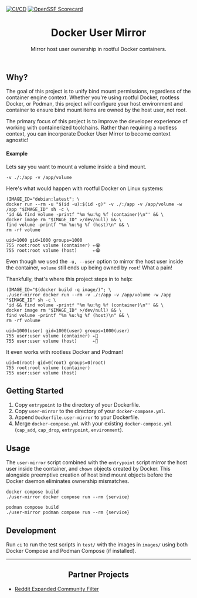 [![CI/CD][cicd-badge]][cicd-link]
[![OpenSSF Scorecard][scorecard-badge]][scorecard-link]

<header align="center">
    <h1 align="center">Docker User Mirror</h1>
    <p align="center">Mirror host user ownership in rootful Docker containers.</p>
</header>

## Why?
The goal of this project is to unify bind mount permissions, regardless of the container engine context. Whether you're using rootful Docker, rootless Docker, or Podman, this project will configure your host environment and container to ensure bind mount items are owned by the host user, not root.

The primary focus of this project is to improve the developer experience of working with containerized toolchains. Rather than requiring a rootless context, you can incorporate Docker User Mirror to become context agnostic!

#### Example
Lets say you want to mount a volume inside a bind mount.
```shell
-v ./:/app -v /app/volume
```

Here's what would happen with rootful Docker on Linux systems:
```shell
(IMAGE_ID="debian:latest"; \
docker run --rm -u "$(id -u):$(id -g)" -v ./:/app -v /app/volume -w /app "$IMAGE_ID" sh -c \
'id && find volume -printf "%m %u:%g %f (container)\n"' && \
docker image rm "$IMAGE_ID" >/dev/null) && \
find volume -printf "%m %u:%g %f (host)\n" && \
rm -rf volume
```
```
uid=1000 gid=1000 groups=1000
755 root:root volume (container) ⇐😭
755 root:root volume (host)      ⇐😭
```

Even though we used the `-u, --user` option to mirror the host user inside the container, `volume` still ends up being owned by `root`! What a pain!

Thankfully, that's where this project steps in to help:
```shell
(IMAGE_ID="$(docker build -q image/)"; \
./user-mirror docker run --rm -v ./:/app -v /app/volume -w /app "$IMAGE_ID" sh -c \
'id && find volume -printf "%m %u:%g %f (container)\n"' && \
docker image rm "$IMAGE_ID" >/dev/null) && \
find volume -printf "%m %u:%g %f (host)\n" && \
rm -rf volume
```
```
uid=1000(user) gid=1000(user) groups=1000(user)
755 user:user volume (container) ⇐🥳
755 user:user volume (host)      ⇐🥳
```

It even works with rootless Docker and Podman!
```
uid=0(root) gid=0(root) groups=0(root)
755 root:root volume (container)
755 user:user volume (host)
```

## Getting Started
1. Copy `entrypoint` to the directory of your Dockerfile.
2. Copy `user-mirror` to the directory of your `docker-compose.yml`.
3. Append `Dockerfile.user-mirror` to your Dockerfile.
4. Merge `docker-compose.yml` with your existing `docker-compose.yml` (`cap_add`, `cap_drop`, `entrypoint`, `environment`).

## Usage
The `user-mirror` script combined with the `entrypoint` script mirror the host user inside the container, and `chown` objects created by Docker. This alongside preemptive creation of host bind mount objects before the Docker daemon eliminates ownership mismatches.

```shell
docker compose build
./user-mirror docker compose run --rm {service}
```

```shell
podman compose build
./user-mirror podman compose run --rm {service}
```

## Development
Run `ci` to run the test scripts in `test/` with the images in `images/` using both Docker Compose and Podman Compose (if installed).

----

<h2 align="center">Partner Projects</h2>

* [Reddit Expanded Community Filter][reddit-expanded-community-filter-userscript]

[best-practices-badge]: https://www.bestpractices.dev/
[best-practices-link]: https://www.bestpractices.dev/
[cicd-badge]: https://github.com/AJGranowski/docker-user-mirror/actions/workflows/cicd.yml/badge.svg?branch=main
[cicd-link]: https://github.com/AJGranowski/docker-user-mirror/actions/workflows/cicd.yml
[reddit-expanded-community-filter-userscript]: https://github.com/AJGranowski/reddit-expanded-community-filter-userscript
[scorecard-badge]: https://api.securityscorecards.dev/projects/github.com/AJGranowski/docker-user-mirror/badge
[scorecard-link]: https://securityscorecards.dev/viewer/?uri=github.com/AJGranowski/docker-user-mirror
